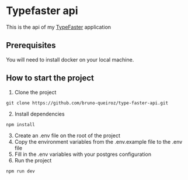 # Typefaster api
This is the api of my [TypeFaster](https://github.com/bruno-queiroz/type-faster.git) application

## Prerequisites
You will need to install docker on your local machine.

## How to start the project

1. Clone the project
```
git clone https://github.com/bruno-queiroz/type-faster-api.git
```
2. Install dependencies
```
npm install
```
3. Create an .env file on the root of the project
4. Copy the environment variables from the .env.example file to the .env file
5. Fill in the .env variables with your postgres configuration
6. Run the project
```
npm run dev
```
